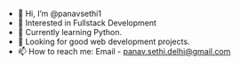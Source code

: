 - 👋 Hi, I’m @panavsethi1
- 👀 Interested in Fullstack Development
- 🌱 Currently learning Python. 
- 💞️ Looking for good web development projects.
- 📫 How to reach me: Email - panav.sethi.delhi@gmail.com

<!---
panavsethi1/panavsethi1 is a ✨ special ✨ repository because its `README.md` (this file) appears on your GitHub profile.
You can click the Preview link to take a look at your changes.
--->
